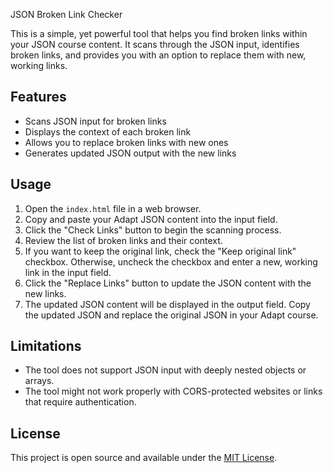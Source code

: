 JSON Broken Link Checker

This is a simple, yet powerful tool that helps you find broken links within your JSON course content. It scans through the JSON input, identifies broken links, and provides you with an option to replace them with new, working links.

## Features

- Scans JSON input for broken links
- Displays the context of each broken link
- Allows you to replace broken links with new ones
- Generates updated JSON output with the new links

## Usage

1. Open the `index.html` file in a web browser.
2. Copy and paste your Adapt JSON content into the input field.
3. Click the "Check Links" button to begin the scanning process.
4. Review the list of broken links and their context.
5. If you want to keep the original link, check the "Keep original link" checkbox. Otherwise, uncheck the checkbox and enter a new, working link in the input field.
6. Click the "Replace Links" button to update the JSON content with the new links.
7. The updated JSON content will be displayed in the output field. Copy the updated JSON and replace the original JSON in your Adapt course.

## Limitations

- The tool does not support JSON input with deeply nested objects or arrays.
- The tool might not work properly with CORS-protected websites or links that require authentication.

## License

This project is open source and available under the [MIT License](https://opensource.org/licenses/MIT).
